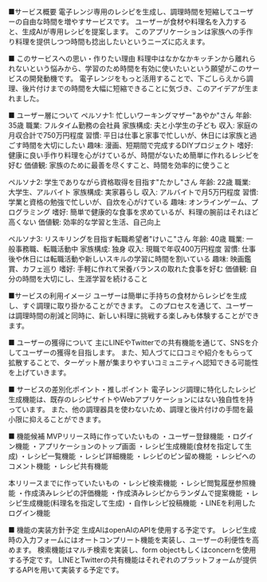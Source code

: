 ■サービス概要
電子レンジ専用のレシピを生成し、調理時間を短縮してユーザーの自由な時間を増やすサービスです。
ユーザーが食材や料理名を入力すると、生成AIが専用レシピを提案します。
このアプリケーションは家族への手作り料理を提供しつつ時間も捻出したいというニーズに応えます。

■ このサービスへの思い・作りたい理由
料理中はなかなかキッチンから離れられないという悩みから、学習のため時間を有効に使いたいという願望がこのサービスの開発動機です。
電子レンジをもっと活用することで、下ごしらえから調理、後片付けまでの時間を大幅に短縮できることに気づき、このアイデアが生まれました。

■ ユーザー層について
ペルソナ1: 忙しいワーキングマザー"あやか"さん
年齢: 35歳
職業: フルタイム勤務の会社員
家族構成: 夫と小学生の子ども
収入: 家庭の月収合計で750万円程度
習慣: 平日は仕事と家事で忙しいが、休日には家族と過ごす時間を大切にしたい
趣味: 漫画、短期間で完成するDIYプロジェクト
嗜好: 健康に良い手作り料理を心がけているが、時間がないため簡単に作れるレシピを好む
価値観: 家族のために最善を尽くすこと、時間を効率的に使うこと

ペルソナ2: 学生でありながら資格取得を目指す"たかし"さん
年齢: 22歳
職業: 大学生、アルバイト
家族構成: 実家暮らし
収入: アルバイトで月5万円程度
習慣: 学業と資格の勉強で忙しいが、自炊を心がけている
趣味: オンラインゲーム、プログラミング
嗜好: 簡単で健康的な食事を求めているが、料理の腕前はそれほど高くない
価値観: 効率的な学習と生活、自己向上

ペルソナ3: リスキリングを目指す転職希望者"けいこ"さん
年齢: 40歳
職業: 一般事務職、転職活動中
家族構成: 独身
収入: 現職で年収400万円程度
習慣: 仕事後や休日には転職活動や新しいスキルの学習に時間を割いている
趣味: 映画鑑賞、カフェ巡り
嗜好: 手軽に作れて栄養バランスの取れた食事を好む
価値観: 自分の時間を大切にし、生涯学習を続けること

■サービスの利用イメージ
ユーザーは簡単に手持ちの食材からレシピを生成し、すぐ調理に取り掛かることができます。
このプロセスを通じて、ユーザーは調理時間の削減と同時に、新しい料理に挑戦する楽しみも体験することができます。

■ ユーザーの獲得について
主にLINEやTwitterでの共有機能を通じて、SNSを介してユーザーの獲得を目指します。
また、知人づてに口コミや紹介をもらって拡散することで、ターゲット層が集まりやすいコミュニティへ認知できる可能性を上げていきます。

■ サービスの差別化ポイント・推しポイント
電子レンジ調理に特化したレシピ生成機能は、既存のレシピサイトやWebアプリケーションにはない独自性を持っています。
また、他の調理器具を使わないため、調理と後片付けの手間を最小限に抑えることができます。

■ 機能候補
MVPリリース時に作っていたいもの
・ユーザー登録機能
・ログイン機能
・アプリケーションのトップ画面
・レシピ生成機能(食材を指定して生成)
・レシピ一覧機能
・レシピ詳細機能
・レシピのピン留め機能
・レシピへのコメント機能
・レシピ共有機能

本リリースまでに作っていたいもの
・レシピ検索機能
・レシピ閲覧履歴参照機能
・作成済みレシピの評価機能
・作成済みレシピからランダムで提案機能
・レシピ生成機能(料理名を指定して生成)
・自作レシピ投稿機能
・LINEを利用したログイン機能

■ 機能の実装方針予定
生成AIはopenAIのAPIを使用する予定です。
レシピ生成時の入力フォームにはオートコンプリート機能を実装し、ユーザーの利便性を高めます。
検索機能はマルチ検索を実装し、form objectもしくはconcernを使用する予定です。
LINEとTwitterの共有機能はそれぞれのプラットフォームが提供するAPIを用いて実装する予定です。